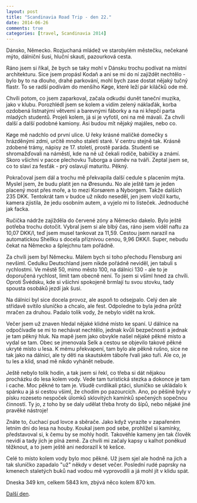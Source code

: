 ```yaml
---
layout: post
title: "Scandinavia Road Trip - den 22."
date: 2014-06-26
comments: true
categories: [travel, Scandinavia 2014]
---
```


Dánsko, Německo. Rozjuchaná mládež ve starobylém městečku, nečekané mýto, dálniční šusi, hluční skauti, pazourková cesta.

<!--more-->

Ráno jsem si říkal, že bych se taky mohl v Dánsku trochu podívat na místní architekturu. Sice jsem propásl Kodaň a ani se mi do ní zajíždět nechtělo - bylo by to na dlouho, drahé parkování, mohl bych zase dostat nějaký tučný flastr. To se radší podívám do menšího Køge, které leží pár kiláčků ode mě.

Chvíli potom, co jsem zaparkoval, začala odkudsi dunět taneční muzika, jako v klubu. Porozhlédl jsem se kolem a vidím zelený náklaďák, korba ozdobená listnatými větvemi a barevnými fáborky a na ni křepčí parta mladých studentů. Projeli kolem, já si je vyfotil, oni na mě mávali. Za chvíli další a další podobné kamiony. Asi budou mít nějaký majáles, nebo co.

Køge mě nadchlo od první ulice. U řeky krásné maličké domečky s hrázděnými zdmi, určitě mnoho staletí staré. V centru stejně tak. Krásně zdobené trámy, nápisy ze 17. století, prostě paráda. Studenti se shromažďovali na náměstí, kde na ně už čekali rodiče, babičky a známí. Skoro všichni v pacce plechovku Tuborga a úsměv na tváři. Zeptal jsem se, co to slaví za fesťák - prý oslavují maturitu. Pěkný.

Pokračoval jsem dál a trochu mě překvapila další cedule s placením mýta. Myslel jsem, že budu platit jen na Øresundu. No ale ještě tam je jeden placený most přes moře, a to mezi Korsørem a Nyborgem. Takže dalších 235 DKK. Tentokrát tam v budce už nikdo neseděl, jen jsem vložil kartu, kamera zjistila, že jedu osobním autem, a vyjelo mi to lísteček. Jednoduché jak facka.

Ručička nádrže zajížděla do červené zóny a Německo dakelo. Bylo ještě potřeba trochu dotočit. Vybral jsem si ale blbý čas, ráno jsem viděl naftu za 10,07 DKK/l, teď jsem musel tankovat za 11,59. Cestou jsem narazil na automatickou Shellku s docela příznivou cenou, 9,96 DKK/l. Super, nebudu čekat na Německo a šplejchnu tam pořádně.

Za chvíli jsem byl Německu. Málem bych si toho přechodu Flensburg ani nevšiml. Cedulku Deutschland jsem nikde pořádně neviděl, jen tabuli s rychlostmi. Ve městě 50, mimo město 100, na dálnici 130 - ale to je doporučená rychlost, limit tam obecně není. To jsem si všiml hned za chvíli. Oproti Švédsku, kde si všichni spokojeně brmlají tu svou stovku, tady spousta osobáků jezdí jak šusi.

Na dálnici byl sice docela provoz, ale aspoň to odsejpalo. Celý den ale střídavě svítilo sluníčko a chcalo, ale fest. Odpoledne to byla jedna průtž mračen za druhou. Padalo tolik vody, že nebylo vidět na krok.

Večer jsem už znaven hledal nějaké klidné místo ke spaní. U dálnice na odpočívadle se mi to nechávat nechtělo, jednak kvůli bezpečnosti a jednak je tam pěkný hluk. Na mapě jsem jako obvykle našel nějaké pěkné místo a vydal se tam. Obec se jmenovala Selk a cestou se objevilo takové pěkné ukryté místo u lesa. K mému překvapení, tam bylo ale pěkně rušno, sice ne tak jako na dálnici, ale ty děti na skautském táboře řvali jako tuři. Ale co, je tu les a klid, snad mě nikdo vyhánět nebude.

Ještě nebylo tolik hodin, a tak jsem si řekl, co třeba si dát nějakou procházku do lesa kolem vody. Vede tam turistická stezka a dokonce je tam i cache. Moc pěkné to tam je. Všudě cvrdlikali ptáci, sluníčko se ukládalo k spánku a já si cestou všiml, že chodím po pazourcích. Ano, po pěšině byly v písku rozeseto nespoček úlomků sklovitých kamínků spečených sopečnou činností. Ty jo, z toho by se daly udělat třeba hroty do šípů, nebo nějaké jiné pravěké nástroje!

Znáte to, čuchací pud lovce a sběrače. Jako když vyrazíte v zapařeném letním dni do lesa na houby. Koukal jsem pod sebe, prohlížel si kamínky, představoval si, k čemu by se mohly hodit. Takovéhle kameny jen tak člověk nevidí a tady jich je plná země. Za chvíli mi začaly kapsy u kalhot poněkud těžknout, a to jsem ještě ani nedorazil k té kešce.

Celé to místo kolem vody bylo moc pěkné. Už jsem sjel ale hodně na jich a tak sluníčko zapadalo "už" někdy v deset večer. Poslední rudé paprsky na kmenech staletých buků nad vodou mě vyprovodili a já mohl jít v klidu spát.

Dneska 349 km, celkem 5843 km, zbývá něco kolem 870 km.

[Další den](/blog/2014/scandinavia-road-trip-day-23/).

